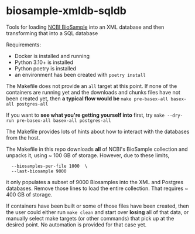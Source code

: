 # biosample-xmldb-sqldb
Tools for loading [NCBI BioSample](https://www.ncbi.nlm.nih.gov/biosample) into an XML database and then transforming that into a SQL database

Requirements:
- Docker is installed and running
- Python 3.10+ is installed
- Python poetry is installed
- an environment has been created with `poetry install`

The Makefile does not provide an `all` target at this point.
If none of the containers are running yet and the downloads and chunks files have not been created yet,
then **a typical flow would be** `make pre-basex-all basex-all postgres-all`

If you want to **see what you're getting yourself into** first, try `make --dry-run pre-basex-all basex-all postgres-all`

The Makefile provides lots of hints about how to interact with the databases from the host.

The Makefile in this repo downloads **all** of NCBI's BioSample collection and unpacks it, using ~ 100 GB of storage. However, due to these limits, 

```shell
  --biosamples-per-file 1000  \
  --last-biosample 9000
```

it only populates a subset of 9000 Biosamples into the XML and Postgres databases. Remove those lines to load the entire collection. That requires ~ 400 GB of storage.

If containers have been built or some of those files have been created, then the user could either run `make clean` and start over **losing** all of that data,
or manually select make targets (or other commands) that pick up at the desired point. No automation is provided for that case yet.
